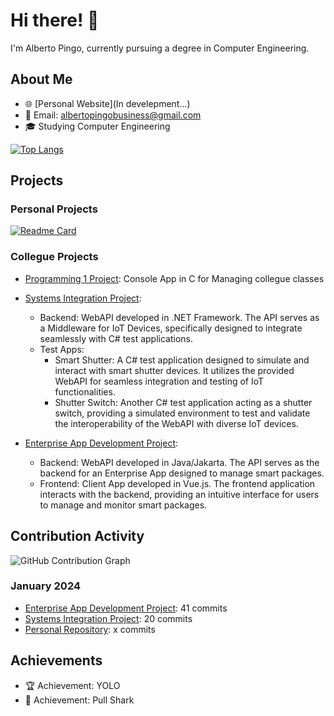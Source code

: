 # Hi there! 👋

I'm Alberto Pingo, currently pursuing a degree in Computer Engineering.

## About Me
- 🌐 [Personal Website](In develepment...)
- 📧 Email: albertopingobusiness@gmail.com
- 🎓 Studying Computer Engineering

[![Top Langs](https://github-readme-stats.vercel.app/api/top-langs/?username=albertopingo&theme=transparent)](https://github.com/albertopingo/github-readme-stats)

## Projects

### Personal Projects
[![Readme Card](https://github-readme-stats.vercel.app/api/pin/?username=albertopingo&repo=cyber-canvas&theme=transparent)](https://github.com/albertopingo/cyber-canvas)

### Collegue Projects
- [Programming 1 Project](https://github.com/albertopingo/group_P1_CollegueClassManager): Console App in C for Managing collegue classes

- [Systems Integration Project](https://github.com/albertopingo/group_IS_IoTmiddleware):
  - Backend: WebAPI developed in .NET Framework. The API serves as a Middleware for IoT Devices, specifically designed to integrate seamlessly with C# test applications.
  - Test Apps:
    - Smart Shutter: A C# test application designed to simulate and interact with smart shutter devices. It utilizes the provided WebAPI for seamless integration and testing of IoT functionalities.
    - Shutter Switch: Another C# test application acting as a shutter switch, providing a simulated environment to test and validate the interoperability of the WebAPI with diverse IoT devices.

- [Enterprise App Development Project](https://github.com/albertopingo/group_DAE_SmartPackagesApp):
  - Backend: WebAPI developed in Java/Jakarta. The API serves as the backend for an Enterprise App designed to manage smart packages.
  - Frontend: Client App developed in Vue.js. The frontend application interacts with the backend, providing an intuitive interface for users to manage and monitor smart packages.



## Contribution Activity
![GitHub Contribution Graph](https://github-readme-stats.vercel.app/api?username=albertopingo&count_private=true&show_icons=true&theme=transparent&hide=stars,contribs)


### January 2024
- [Enterprise App Development Project](link-to-DAE-project): 41 commits
- [Systems Integration Project](link-to-IS-project): 20 commits
- [Personal Repository](link-to-personal-repo): x commits

## Achievements
- 🏆 Achievement: YOLO
- 🦈 Achievement: Pull Shark
